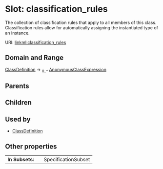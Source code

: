 
# Slot: classification_rules

The collection of classification rules that apply to all members of this class. Classification rules allow for automatically assigning the instantiated type of an instance.

URI: [linkml:classification_rules](https://w3id.org/linkml/classification_rules)


## Domain and Range

[ClassDefinition](ClassDefinition.md) &#8594;  <sub>0..\*</sub> [AnonymousClassExpression](AnonymousClassExpression.md)

## Parents


## Children


## Used by

 * [ClassDefinition](ClassDefinition.md)

## Other properties

|  |  |  |
| --- | --- | --- |
| **In Subsets:** | | SpecificationSubset |